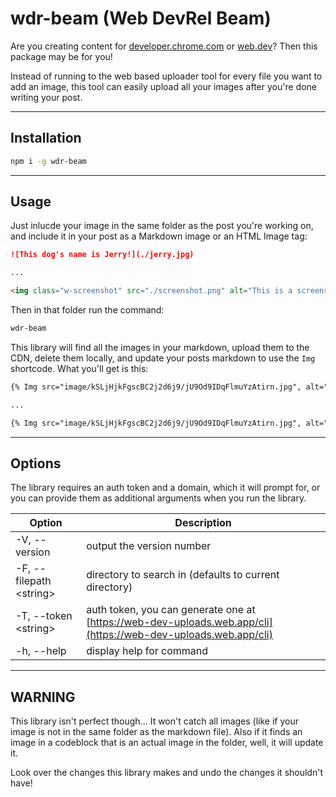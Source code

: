# wdr-beam (Web DevRel Beam)

Are you creating content for [developer.chrome.com](https://developer.chrome.com) or [web.dev](https://web.dev)? Then this package may be for you!

Instead of running to the web based uploader tool for every file you want to add an image, this tool can easily upload all your images after you're done writing your post.

---

## Installation

```bash
npm i -g wdr-beam
```

---

## Usage

Just inlucde your image in the same folder as the post you're working on, and include it in your post as a Markdown image or an HTML Image tag:

```markdown
![This dog's name is Jerry!](./jerry.jpg)

...

<img class="w-screenshot" src="./screenshot.png" alt="This is a screenshot">
```

Then in that folder run the command:

```bash
wdr-beam
```

This library will find all the images in your markdown, upload them to the CDN, delete them locally, and update your posts markdown to use the `Img` shortcode. What you'll get is this:

```markdown
{% Img src="image/kSLjHjkFgscBC2j2d6j9/jU9Od9IDqFlmuYzAtirn.jpg", alt="This dog's name is Jerry!" %}

...

{% Img src="image/kSLjHjkFgscBC2j2d6j9/jU9Od9IDqFlmuYzAtirn.jpg", alt="This is a screenshot", class="w-screenshot" %}
```

---

## Options

The library requires an auth token and a domain, which it will prompt for, or you can provide them as additional arguments when you run the library.

| Option                    | Description                                                                                                            |
| ------------------------- | ---------------------------------------------------------------------------------------------------------------------- |
| -V, --version             | output the version number                                                                                              |
| -F, --filepath \<string\> | directory to search in (defaults to current directory)                                                                 |
| -T, --token \<string\>    | auth token, you can generate one at [https://web-dev-uploads.web.app/cli](https://web-dev-uploads.web.app/cli)         |
| -h, --help                | display help for command                                                                                               |
---

## WARNING

This library isn't perfect though... It won't catch all images (like if your image is not in the same folder as the markdown file). Also if it finds an image in a codeblock that is an actual image in the folder, well, it will update it.

Look over the changes this library makes and undo the changes it shouldn't have!
